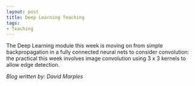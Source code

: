 ```yaml
---
layout: post
title: Deep Learning Teaching
tags:
- Teaching
---
```


The Deep Learning module this week is moving on from simple backpropagation in a fully connected neural nets to consider convolution: the practical this week involves image convolution using 3 x 3 kernels to allow edge detection.

*Blog written by: David Marples*
